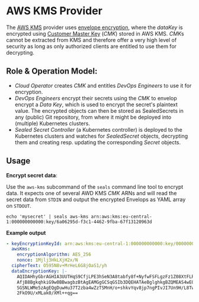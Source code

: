 # AWS KMS Provider

The [AWS KMS](https://aws.amazon.com/kms/) provider uses
[envelope encryption](https://docs.aws.amazon.com/kms/latest/developerguide/concepts.html#enveloping),
where the _dataKey_ is encrypted using
[Customer Master Key](https://docs.aws.amazon.com/kms/latest/developerguide/concepts.html#master_keys)
(_CMK_) stored in AWS KMS. *CMK*s cannot be extracted from KMS and therefore offer a very high level of
security as long as only authorized clients are entitled to use them for decrypting.

## Role & Operation Model:

- _Cloud Operator_ creates _CMK_ and entitles _DevOps Engineers_ to use it for encryption.
- _DevOps Engineers_ encrypt their secrets using the _CMK_ to envelop encrypt a _Data Key_, which
  is used to encrypt the secret's plaintext value. The encrypted objects can then be stored
  as SealedSecrets in any (public) Git repository, from where it might be deployed into
  (multiple) Kubernetes clusters.
- _Sealed Secret Controller_ (a Kubernetes controller) is deployed to the  
  Kubernetes clusters and watches for _SealedSecret_ objects, decrypting them and creating resp.
  updating the corresponding _Secret_ objects.

## Usage

**Encrypt secret data**:

Use the `aws-kms` subcommand of the `seals` command line tool to encrypt data. It expects one of several
AWD KMS _CMK_ ARNs and will read the secret data from `STDIN` and output the encrypted Envelops as YAML
array on `STDOUT`.

```shell
echo 'mysecret' | seals aws-kms arn:aws:kms:eu-central-1:000000000000:key/6a06295d-f3c1-4462-9fba-67f13120963d
```

**Example output**

```yaml
- keyEncryptionKeyId: arn:aws:kms:eu-central-1:000000000000:key/00000000-0000-0000-0000-000000000000
  awsKms:
    encryptionAlgorithm: AES_256
    nonce: 1Mjlj3HkLXjH2x/N
  cipherText: O595N8v+MrHeL6G8jOaS1/yh
  dataEncryptionKey: |-
    AQIDAHhyGbrAGHIA3UUTHqS9CfjLPE3hSeN3A8tabfy8f+NyfwFSFLgzFz1Z08XtFLRVkdfHAAA
    AfjB8BgkqhkiG9w0BBwagbzBtAgEAMGgGCSqGSIb3DQEHATAeBglghkgBZQMEAS4wEQQMulVVae
    SGSNLWMe5zAgEQgDuwHu37T2zba4wZzTSMnH/o+shkvYqv8jp7ngPIvJI7Un9H/L8TwKKuBGAee
    2FkO9U/xMLak0/XMl++qg==
```

